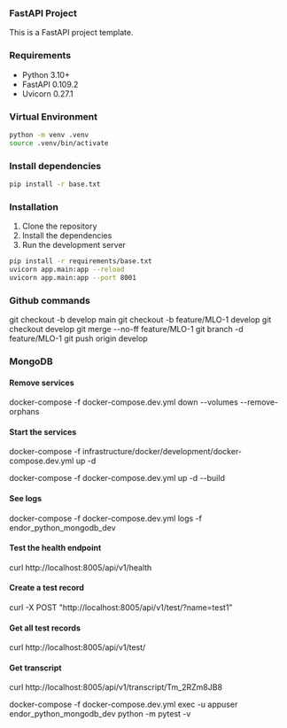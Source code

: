### FastAPI Project

This is a FastAPI project template. 

### Requirements

- Python 3.10+
- FastAPI 0.109.2
- Uvicorn 0.27.1


### Virtual Environment

```bash
python -m venv .venv
source .venv/bin/activate
```

### Install dependencies

```bash
pip install -r base.txt
```

### Installation

1. Clone the repository
2. Install the dependencies
3. Run the development server

```bash
pip install -r requirements/base.txt
uvicorn app.main:app --reload
uvicorn app.main:app --port 8001
```

### Github commands

git checkout -b develop main
git checkout -b feature/MLO-1 develop
git checkout develop
git merge --no-ff feature/MLO-1
git branch -d feature/MLO-1
git push origin develop


### MongoDB

#### Remove services
docker-compose -f docker-compose.dev.yml down --volumes --remove-orphans

#### Start the services
docker-compose -f infrastructure/docker/development/docker-compose.dev.yml up -d

docker-compose -f docker-compose.dev.yml up -d --build

#### See logs
docker-compose -f docker-compose.dev.yml logs -f endor_python_mongodb_dev



#### Test the health endpoint
curl http://localhost:8005/api/v1/health

#### Create a test record
curl -X POST "http://localhost:8005/api/v1/test/?name=test1"

#### Get all test records
curl http://localhost:8005/api/v1/test/


#### Get transcript
curl http://localhost:8005/api/v1/transcript/Tm_2RZm8JB8

docker-compose -f docker-compose.dev.yml exec -u appuser endor_python_mongodb_dev python -m pytest -v